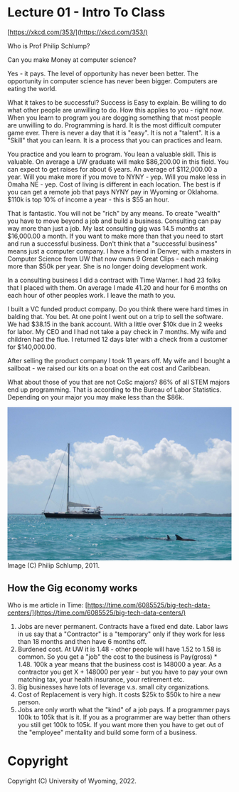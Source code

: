 














# Lecture 01 - Intro To Class

[https://xkcd.com/353/](https://xkcd.com/353/)

Who is Prof Philip Schlump?

Can you make Money at computer science?

Yes - it pays.  The level of opportunity has never been better.  The opportunity in computer science has never been
bigger.  Computers are eating the world.


What it takes to be successful?  Success is Easy to explain.  Be willing to do what other people are unwilling to do.
How this applies to you - right now.  When you learn to program you are dogging something that most people are unwilling
to do.  Programming is hard.  It is the most difficult computer game ever.  There is never a day that it is "easy".  It
is not a "talent".  It is a "Skill" that you can learn.  It is a process that you can practices and learn.

You practice and you learn to program.   You lean a valuable skill.  This is valuable.  On average a UW graduate will
make $86,200.00 in this field.   You can expect to get raises for about 6 years.  An average of $112,000.00 a year.
Will you make more if you move to NYNY - yep.  Will you make less in Omaha NE - yep.  Cost of living is different in
each location.  The best is if you can get a remote job that pays NYNY pay in Wyoming or Oklahoma.  $110k is top 10% of
income a year - this is $55 an hour.

That is fantastic.  You will not be "rich" by any means.  To create "wealth" you have to move beyond a job and build a
business.  Consulting can pay way more than just a job.  My last consulting gig was 14.5 months at $16,000.00 a month.
If you want to make more than that you need to start and run a successful business.  Don't think that a "successful
business" means just a computer company.   I have a friend in Denver, with a masters in Computer Science from UW that
now owns 9 Great Clips - each making more than $50k per year.  She is no longer doing development work.

In a consulting business I did a contract with Time Warner.  I had 23 folks that I placed with them. On average I made
41.20 and hour for 6 months on each hour of other peoples work.  I leave the math to you.

I built a VC funded product company.  Do you think there were hard times in balding that.  You bet.  At one point I went
out on a trip to sell the software.  We had $38.15 in the bank account.  With a little over $10k due in 2 weeks for
labor.   My CEO and I had not take a pay check in 7 months.  My wife and children had the flue. I returned 12 days later
with a check from a customer for $140,000.00.

After selling the product company I took 11 years off.  My wife and I bought a sailboat - we raised our kits on a boat
on the eat cost and Caribbean.

What about those of you that are not CoSc majors?  86% of all STEM majors end up programming.  That is according to the
Bureau of Labor Statistics.  Depending on your major you may make less than the $86k.


<div class="pagebreak"></div>

![img_144_3237ed1-dolphins-and-agii.jpg](./img_144_3237ed1-dolphins-and-agii.jpg)
<br>Image (C) Philip Schlump, 2011.


## How the Gig economy works

Who is me article in Time: [https://time.com/6085525/big-tech-data-centers/](https://time.com/6085525/big-tech-data-centers/)

1. Jobs  are never permanent.  Contracts have a fixed end date.  Labor laws in us say that a "Contractor" is a "temporary" only if they work for less than 18 months and then have 6 months off.
2. Burdened cost.  At UW it is 1.48 - other people will have 1.52 to 1.58 is common.  So you get a "job" the cost to the business is Pay(gross) * 1.48.  100k a year means that the business cost is 148000 a year.   As a contractor you get X + 148000 per year - but you have to pay your own matching tax, your health insurance, your retirement etc.
3. Big businesses have lots of leverage v.s. small city organizations.
4. Cost of Replacement is very high.  It costs $25k to $50k to hire a new person.
5. Jobs are only worth what the "kind" of a job pays.   If a programmer pays 100k to 105k that is it.  If you as a programmer are way better than others you still get 100k to 105k.   If you want more then you have to get out of the "employee" mentality and build some form of a business.

# Copyright

Copyright (C) University of Wyoming, 2022.


